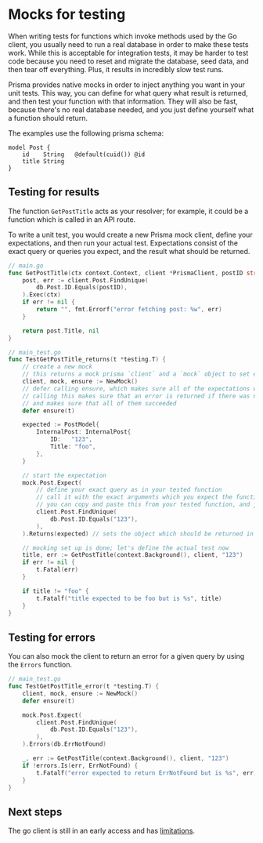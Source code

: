 # Mocks for testing

When writing tests for functions which invoke methods used by the Go client, you usually need to run a real database in order to make these tests work. While this is acceptable for integration tests, it may be harder to test code because you need to reset and migrate the database, seed data, and then tear off everything. Plus, it results in incredibly slow test runs.

Prisma provides native mocks in order to inject anything you want in your unit tests. This way, you can define for what query what result is returned, and then test your function with that information. They will also be fast, because there's no real database needed, and you just define yourself what a function should return.

The examples use the following prisma schema:

```prisma
model Post {
    id    String   @default(cuid()) @id
    title String
}
```

## Testing for results

The function `GetPostTitle` acts as your resolver; for example, it could be a function which is called in an API route.

To write a unit test, you would create a new Prisma mock client, define your expectations, and then run your actual test.
Expectations consist of the exact query or queries you expect, and the result what should be returned.

```go
// main.go
func GetPostTitle(ctx context.Context, client *PrismaClient, postID string) (string, error) {
    post, err := client.Post.FindUnique(
        db.Post.ID.Equals(postID),
    ).Exec(ctx)
    if err != nil {
        return "", fmt.Errorf("error fetching post: %w", err)
    }

    return post.Title, nil
}

// main_test.go
func TestGetPostTitle_returns(t *testing.T) {
    // create a new mock
    // this returns a mock prisma `client` and a `mock` object to set expectations
    client, mock, ensure := NewMock()
    // defer calling ensure, which makes sure all of the expectations were met and actually called
    // calling this makes sure that an error is returned if there was no query happening for a given expectation
    // and makes sure that all of them succeeded
    defer ensure(t)

    expected := PostModel{
        InternalPost: InternalPost{
            ID:   "123",
            Title: "foo",
        },
    }

    // start the expectation
    mock.Post.Expect(
        // define your exact query as in your tested function
        // call it with the exact arguments which you expect the function to be called with
        // you can copy and paste this from your tested function, and just put specific values into the arguments
        client.Post.FindUnique(
            db.Post.ID.Equals("123"),
        ),
    ).Returns(expected) // sets the object which should be returned in the function call

    // mocking set up is done; let's define the actual test now
    title, err := GetPostTitle(context.Background(), client, "123")
    if err != nil {
        t.Fatal(err)
    }

    if title != "foo" {
        t.Fatalf("title expected to be foo but is %s", title)
    }
}
```

## Testing for errors

You can also mock the client to return an error for a given query by using the `Errors` function.

```go
// main_test.go
func TestGetPostTitle_error(t *testing.T) {
    client, mock, ensure := NewMock()
    defer ensure(t)

    mock.Post.Expect(
        client.Post.FindUnique(
            db.Post.ID.Equals("123"),
        ),
    ).Errors(db.ErrNotFound)

    _, err := GetPostTitle(context.Background(), client, "123")
    if !errors.Is(err, ErrNotFound) {
        t.Fatalf("error expected to return ErrNotFound but is %s", err)
    }
}
```

## Next steps

The go client is still in an early access and has [limitations](15-limitations.md).
